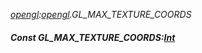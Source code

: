 _[opengl](../../modules/opengl/opengl-module.md):[opengl](../../modules/opengl/opengl-module.md).GL\_MAX\_TEXTURE\_COORDS_
##### Const GL\_MAX\_TEXTURE\_COORDS:[Int](../../modules/wonkey/wonkey-types-int.md)
